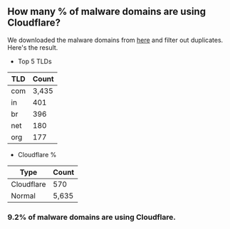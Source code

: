 ## How many % of malware domains are using Cloudflare?


We downloaded the malware domains from [here](https://urlhaus.abuse.ch) and filter out duplicates.
Here's the result.


[//]: # (start replacement)


- Top 5 TLDs

| TLD | Count |
| --- | --- |
| com | 3,435 |
| in | 401 |
| br | 396 |
| net | 180 |
| org | 177 |


- Cloudflare %

| Type | Count |
| --- | --- |
| Cloudflare | 570 |
| Normal | 5,635 |


### 9.2% of malware domains are using Cloudflare.